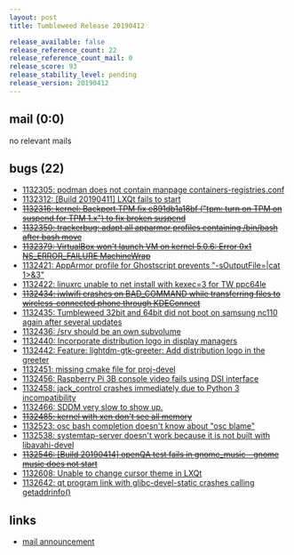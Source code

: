 ```yaml
---
layout: post
title: Tumbleweed Release 20190412

release_available: false
release_reference_count: 22
release_reference_count_mail: 0
release_score: 93
release_stability_level: pending
release_version: 20190412
---
```


## mail (0:0)

no relevant mails

## bugs (22)

<!--more-->

- [1132305: podman does not contain manpage containers-registries.conf](https://bugzilla.opensuse.org/show_bug.cgi?id=1132305)
- [1132312: \[Build 20190411\] LXQt fails to start](https://bugzilla.opensuse.org/show_bug.cgi?id=1132312)
- ~~[1132316: kernel: Backport TPM fix e891db1a18bf ("tpm: turn on TPM on suspend for TPM 1.x") to fix broken suspend](https://bugzilla.opensuse.org/show_bug.cgi?id=1132316)~~
- ~~[1132350: trackerbug: adapt all apparmor profiles containing /bin/bash after bash move](https://bugzilla.opensuse.org/show_bug.cgi?id=1132350)~~
- ~~[1132379: VirtualBox won't launch VM on kernel 5.0.6: Error 0x1 NS_ERROR_FAILURE MachineWrap](https://bugzilla.opensuse.org/show_bug.cgi?id=1132379)~~
- [1132421: AppArmor profile for Ghostscript prevents "-sOutputFile=|cat 1>&3"](https://bugzilla.opensuse.org/show_bug.cgi?id=1132421)
- [1132422: linuxrc unable to net install with kexec=3 for TW ppc64le](https://bugzilla.opensuse.org/show_bug.cgi?id=1132422)
- ~~[1132434: iwlwifi crashes on BAD_COMMAND while transferring files to wireless-connected phone through KDEConnect](https://bugzilla.opensuse.org/show_bug.cgi?id=1132434)~~
- [1132435: Tumbleweed 32bit and 64bit did not boot on samsung nc110 again after several updates](https://bugzilla.opensuse.org/show_bug.cgi?id=1132435)
- [1132436: /srv should be an own subvolume](https://bugzilla.opensuse.org/show_bug.cgi?id=1132436)
- [1132440: Incorporate distribution logo in display managers](https://bugzilla.opensuse.org/show_bug.cgi?id=1132440)
- [1132442: Feature: lightdm-gtk-greeter: Add distribution logo  in the greeter](https://bugzilla.opensuse.org/show_bug.cgi?id=1132442)
- [1132451: missing cmake file for proj-devel](https://bugzilla.opensuse.org/show_bug.cgi?id=1132451)
- [1132456: Raspberry Pi 3B console video fails using DSI interface](https://bugzilla.opensuse.org/show_bug.cgi?id=1132456)
- [1132458: jack_control crashes immediately due to Python 3 incompatibility](https://bugzilla.opensuse.org/show_bug.cgi?id=1132458)
- [1132466: SDDM very slow to show up.](https://bugzilla.opensuse.org/show_bug.cgi?id=1132466)
- ~~[1132485: kernel with xen  don't see all memory](https://bugzilla.opensuse.org/show_bug.cgi?id=1132485)~~
- [1132523: osc bash completion doesn't know about "osc blame"](https://bugzilla.opensuse.org/show_bug.cgi?id=1132523)
- [1132538: systemtap-server doesn't work because it is not built with libavahi-devel](https://bugzilla.opensuse.org/show_bug.cgi?id=1132538)
- ~~[1132546: \[Build 20190414\] openQA test fails in gnome_music - gnome music does not start](https://bugzilla.opensuse.org/show_bug.cgi?id=1132546)~~
- [1132608: Unable to change cursor theme in LXQt](https://bugzilla.opensuse.org/show_bug.cgi?id=1132608)
- [1132642: qt program link with glibc-devel-static crashes calling getaddrinfo()](https://bugzilla.opensuse.org/show_bug.cgi?id=1132642)



## links

- [mail announcement](https://lists.opensuse.org/opensuse-factory/2019-04/msg00224.html)
